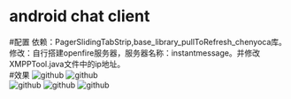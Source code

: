 android chat client
===========================
#配置
依赖：PagerSlidingTabStrip,base_library_pullToRefresh_chenyoca库。</br>
修改：自行搭建openfire服务器，服务器名称：instantmessage。并修改XMPPTool.java文件中的ip地址。</br>
#效果
![github](https://github.com/13141516/XmppChat/tree/master/AdXmpp/screenshot/one.png)
![github](https://github.com/13141516/XmppChat/tree/master/AdXmpp/screenshot/two.png)</br>
![github](https://github.com/13141516/XmppChat/tree/master/AdXmpp/screenshot/three.png)
![github](https://github.com/13141516/XmppChat/tree/master/AdXmpp/screenshot/four.png)
![github](https://github.com/13141516/XmppChat/tree/master/AdXmpp/screenshot/five.png)</br>

   